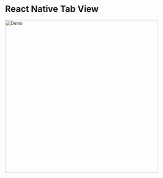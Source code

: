 # React Native Tab View

<img  alt="Demo" width="500" height="500"  src="https://github.com/chitraket/animation/tree/main/src/animation-top-tab/demo.gif">
